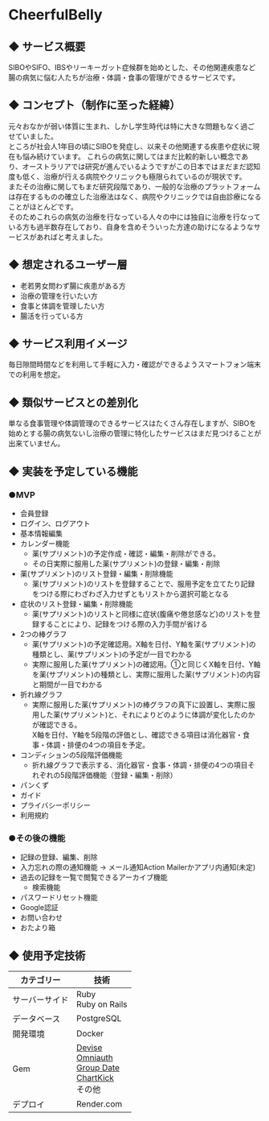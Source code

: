 # CheerfulBelly

## ◆ サービス概要
SIBOやSIFO、IBSやリーキーガット症候群を始めとした、その他関連疾患など腸の病気に悩む人たちが治療・体調・食事の管理ができるサービスです。

## ◆ コンセプト（制作に至った経緯）
元々おなかが弱い体質に生まれ、しかし学生時代は特に大きな問題もなく過ごせていました。<br>
ところが社会人1年目の頃にSIBOを発症し、以来その他関連する疾患や症状に現在も悩み続けています。
これらの病気に関してはまだ比較的新しい概念であり、オーストラリアでは研究が進んでいるようですがこの日本ではまだまだ認知度も低く、治療が行える病院やクリニックも極限られているのが現状です。<br>
またその治療に関してもまだ研究段階であり、一般的な治療のプラットフォームは存在するものの確立した治療法はなく、病院やクリニックでは自由診療になることがほとんどです。<br>
そのためこれらの病気の治療を行なっている人々の中には独自に治療を行なっている方も過半数存在しており、自身を含めそういった方達の助けになるようなサービスがあればと考えました。

## ◆ 想定されるユーザー層
- 老若男女問わず腸に疾患がある方
- 治療の管理を行いたい方
- 食事と体調を管理したい方
- 腸活を行っている方

## ◆ サービス利用イメージ
毎日隙間時間などを利用して手軽に入力・確認ができるようスマートフォン端末での利用を想定。

## ◆ 類似サービスとの差別化
単なる食事管理や体調管理のできるサービスはたくさん存在しますが、SIBOを始めとする腸の病気ないし治療の管理に特化したサービスはまだ見つけることが出来ていません。

## ◆ 実装を予定している機能

### ●MVP
- 会員登録
- ログイン、ログアウト
- 基本情報編集
- カレンダー機能<br>
  - 薬(サプリメント)の予定作成・確認・編集・削除ができる。<br>
  - その日実際に服用した薬(サプリメント)の登録・編集・削除<br>
- 薬(サプリメント)のリスト登録・編集・削除機能
  - 薬(サプリメント)のリストを登録することで、服用予定を立てたり記録をつける際にわざわざ入力せずともリストから選択可能となる
- 症状のリスト登録・編集・削除機能
  - 薬(サプリメント)のリストと同様に症状(腹痛や倦怠感など)のリストを登録することにより、記録をつける際の入力手間が省ける
- 2つの棒グラフ<br>
  - 薬(サプリメント)の予定確認用。X軸を日付、Y軸を薬(サプリメント)の種類とし、薬(サプリメント)の予定が一目でわかる
  - 実際に服用した薬(サプリメント)の確認用。①と同じくX軸を日付、Y軸を薬(サプリメント)の種類とし、実際に服用した薬(サプリメント)の内容と期間が一目でわかる
- 折れ線グラフ
  - 実際に服用した薬(サプリメント)の棒グラフの真下に設置し、実際に服用した薬(サプリメント)と、それによりどのように体調が変化したのかが確認できる。<br>
X軸を日付、Y軸を5段階の評価とし、確認できる項目は消化器官・食事・体調・排便の4つの項目を予定。
- コンディションの5段階評価機能
  - 折れ線グラフで表示する、消化器官・食事・体調・排便の4つの項目それぞれの5段階評価機能（登録・編集・削除）
- パンくず
- ガイド
- プライバシーポリシー
- 利用規約

### ●その後の機能

- 記録の登録、編集、削除
- 入力忘れの際の通知機能
→ メール通知Action Mailerかアプリ内通知(未定)
- 過去の記録を一覧で閲覧できるアーカイブ機能
  - 検索機能
- パスワードリセット機能
- Google認証
- お問い合わせ
- おたより箱

## ◆ 使用予定技術
| カテゴリー | 技術 |
| --- | --- |
| サーバーサイド | Ruby<br>Ruby on Rails |
| データベース | PostgreSQL |
| 開発環境 | Docker |
| Gem | [Devise](https://github.com/heartcombo/devise)<br>[Omniauth](https://github.com/omniauth/omniauth)<br>[Group Date](https://github.com/ankane/groupdate)<br>[ChartKick](https://github.com/ankane/chartkick)<br>その他 |
| デプロイ | Render.com |

